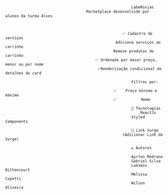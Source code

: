															LabeNinjas
										Marketplace desenvolvido por alunos da turma Alves



														✅ Cadastro de serviços
													 Adiciona serviços ao carrinho
													Remove produtos do carrinho
											✅ Ordenado por maior preço, menor ou por nome
											 ✅Renderização condicional de detalhes do card	
											 
															Filtros por:

													✅	 Preço mínimo e máximo
													✅	 		Nome

															🔧 Tecnologias
																ReactJs
															Styled Components

															🚀 Link Surge
														(Adicionar Link do Surge)

															✒️ Autores
															
															Ayrton Medrano
															Gabriel Silva
															Laksmin Bittencourt
															Melissa  Copetti
															Wilson Oliveira
